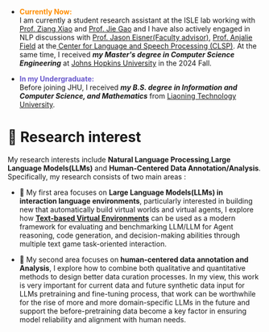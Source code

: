 
- <span style="color:#FF8C00; font-weight: bold;"> Currently Now:</span>\
  I am currently a student research assistant at the ISLE lab working with [Prof. Ziang Xiao](https://www.ziangxiao.com/) and [Prof. Jie Gao](https://gaojie058.github.io/) and I have also actively engaged in NLP discussions with [Prof. Jason Eisner(Faculty advisor)](https://www.cs.jhu.edu/~jason/), [Prof. Anjalie Field](https://anjalief.github.io/index.html) at the[ Center for Language and Speech Processing (CLSP)](https://www.clsp.jhu.edu/). At the same time, I received ***my Master's degree in Computer Science Engineering*** at [Johns Hopkins University](https://www.jhu.edu/) in the 2024 Fall.

- <span style=" color:#6A5ACD; font-weight: bold;"> In my Undergraduate: </span>\
  Before joining JHU, I received  ***my B.S. degree in Information and Computer Science, and Mathematics*** from [Liaoning Technology University](https://en.lntu.edu.cn/).
  <!-- During my undergrad study, I spent time at the Institute of Mathematics and Systems Science and the Institute of Machine Learning and Data Mining, where I was advised by [Prof. Wei liu](https://www.researchgate.net/profile/Wei-Liu-523) and [Prof.Yu Zhang](https://www.researchgate.net/profile/Yu-Zhang-264) working in Multivariate Statistical Analysis, Machine Learning, Reinforcement Learning, Informatics Theory, Numerical Analysis, and Math Modeling and Optimization Algorithms field.-->
# 🤔 Research interest
My research interests include **Natural Language Processing**,**Large Language Models(LLMs)** and **Human-Centered Data Annotation/Analysis**. Specifically, my research consists of two main areas :

- 🚀 My first area focuses on **Large Language Models(LLMs) in interaction language environments**, particularly interested in building new that automatically build virtual worlds and virtual agents, I explore how **[Text-based Virtual Environments](https://www.textgames.org/)** can be used as a modern framework for evaluating and benchmarking LLM/LLM for Agent reasoning, code generation, and decision-making abilities through multiple text game task-oriented interaction.

- 🚀 My second area focuses on **human-centered data annotation and Analysis**, I explore how to combine both qualitative and quantitative methods to design better data curation processes. In my view, this work is very important for current data and future synthetic data input for LLMs pretraining and fine-tuning process, that work can be worthwhile for the rise of more and more domain-specific LLMs in the future and support the before-pretraining data become a key factor in ensuring model reliability and alignment with human needs.
